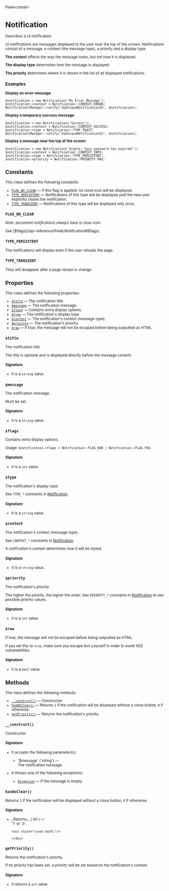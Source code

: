 <small>Piwik\</small>

Notification
============

Describes a UI notification.

UI notifications are messages displayed to the user near the top of the screen.
Notifications consist of a message, a context (the message type), a priority
and a display type.

**The context** affects the way the message looks, but not how it is displayed.

**The display type** determines how the message is displayed.

**The priority** determines where it is shown in the list of all displayed notifications.

### Examples

**Display an error message**

    $notification = new Notification('My Error Message');
    $notification->context = Notification::CONTEXT_ERROR;
    Notification\Manager::notify('myUniqueNotificationId', $notification);

**Display a temporary success message**

    $notification = new Notificiation('Success');
    $notification->context = Notification::CONTEXT_SUCCESS;
    $notification->type = Notification::TYPE_TOAST;
    Notification\Manager::notify('myUniqueNotificationId', $notification);

**Display a message near the top of the screen**

    $notification = new Notification('Urgent: Your password has expired!');
    $notification->context = Notification::CONTEXT_INFO;
    $notification->type = Notification::TYPE_PERSISTENT;
    $notification->priority = Notification::PRIORITY_MAX;

Constants
---------

This class defines the following constants:

- [`FLAG_NO_CLEAR`](#flag_no_clear) &mdash; If this flag is applied, no close icon will be displayed.
- [`TYPE_PERSISTENT`](#type_persistent) &mdash; Notifications of this type will be displayed until the new user explicitly closes the notification.
- [`TYPE_TRANSIENT`](#type_transient) &mdash; Notifications of this type will be displayed only once.
<a name="flag_no_clear" id="flag_no_clear"></a>
<a name="FLAG_NO_CLEAR" id="FLAG_NO_CLEAR"></a>
### `FLAG_NO_CLEAR`

_Note: persistent notifications always have a close
icon._

See [$flags](/api-reference/Piwik/Notification#$flags).
<a name="type_persistent" id="type_persistent"></a>
<a name="TYPE_PERSISTENT" id="TYPE_PERSISTENT"></a>
### `TYPE_PERSISTENT`

The notifications will display even if the user reloads the page.
<a name="type_transient" id="type_transient"></a>
<a name="TYPE_TRANSIENT" id="TYPE_TRANSIENT"></a>
### `TYPE_TRANSIENT`

They will disappear after a page reload or
change.

Properties
----------

This class defines the following properties:

- [`$title`](#$title) &mdash; The notification title.
- [`$message`](#$message) &mdash; The notification message.
- [`$flags`](#$flags) &mdash; Contains extra display options.
- [`$type`](#$type) &mdash; The notification's display type.
- [`$context`](#$context) &mdash; The notification's context (message type).
- [`$priority`](#$priority) &mdash; The notification's priority.
- [`$raw`](#$raw) &mdash; If true, the message will not be escaped before being outputted as HTML.

<a name="$title" id="$title"></a>
<a name="title" id="title"></a>
### `$title`

The notification title.

The title is optional and is displayed directly before the message content.

#### Signature

- It is a `string` value.

<a name="$message" id="$message"></a>
<a name="message" id="message"></a>
### `$message`

The notification message.

Must be set.

#### Signature

- It is a `string` value.

<a name="$flags" id="$flags"></a>
<a name="flags" id="flags"></a>
### `$flags`

Contains extra display options.

Usage: `$notification->flags = Notification::FLAG_BAR | Notification::FLAG_FOO`.

#### Signature

- It is a `int` value.

<a name="$type" id="$type"></a>
<a name="type" id="type"></a>
### `$type`

The notification's display type.

See `TYPE_*` constants in [Notification](/api-reference/Piwik/Notification).

#### Signature

- It is a `string` value.

<a name="$context" id="$context"></a>
<a name="context" id="context"></a>
### `$context`

The notification's context (message type).

See `CONTEXT_*` constants in [Notification](/api-reference/Piwik/Notification).

A notification's context determines how it will be styled.

#### Signature

- It is a `string` value.

<a name="$priority" id="$priority"></a>
<a name="priority" id="priority"></a>
### `$priority`

The notification's priority.

The higher the priority, the higher the order. See `PRIORITY_*`
constants in [Notification](/api-reference/Piwik/Notification) to see possible priority values.

#### Signature

- It is a `int` value.

<a name="$raw" id="$raw"></a>
<a name="raw" id="raw"></a>
### `$raw`

If true, the message will not be escaped before being outputted as HTML.

If you set this to
`true`, make sure you escape text yourself in order to avoid XSS vulnerabilities.

#### Signature

- It is a `bool` value.

Methods
-------

The class defines the following methods:

- [`__construct()`](#__construct) &mdash; Constructor.
- [`hasNoClear()`](#hasnoclear) &mdash; Returns `1` if the notification will be displayed without a close button, `0` if otherwise.
- [`getPriority()`](#getpriority) &mdash; Returns the notification's priority.

<a name="__construct" id="__construct"></a>
<a name="__construct" id="__construct"></a>
### `__construct() `
Constructor.

#### Signature

-  It accepts the following parameter(s):

   <ul>
   <li>
      <div markdown="1" class="parameter">
      `$message` (`string`) &mdash;

      <div markdown="1" class="param-desc"> The notification message.</div>

      <div style="clear:both;"/>

      </div>
   </li>
   </ul>
- It throws one of the following exceptions:
    - [`Exception`](http://php.net/class.Exception) &mdash; If the message is empty.

<a name="hasnoclear" id="hasnoclear"></a>
<a name="hasNoClear" id="hasNoClear"></a>
### `hasNoClear() `
Returns `1` if the notification will be displayed without a close button, `0` if otherwise.

#### Signature


<ul>
  <li>
    <div markdown="1" class="parameter">
    _Returns:_  (`int`) &mdash;
    <div markdown="1" class="param-desc">`1` or `0`.</div>

    <div style="clear:both;"/>

    </div>
  </li>
</ul>

<a name="getpriority" id="getpriority"></a>
<a name="getPriority" id="getPriority"></a>
### `getPriority() `
Returns the notification's priority.

If no priority has been set, a priority will be set based
on the notification's context.

#### Signature

- It returns a `int` value.

